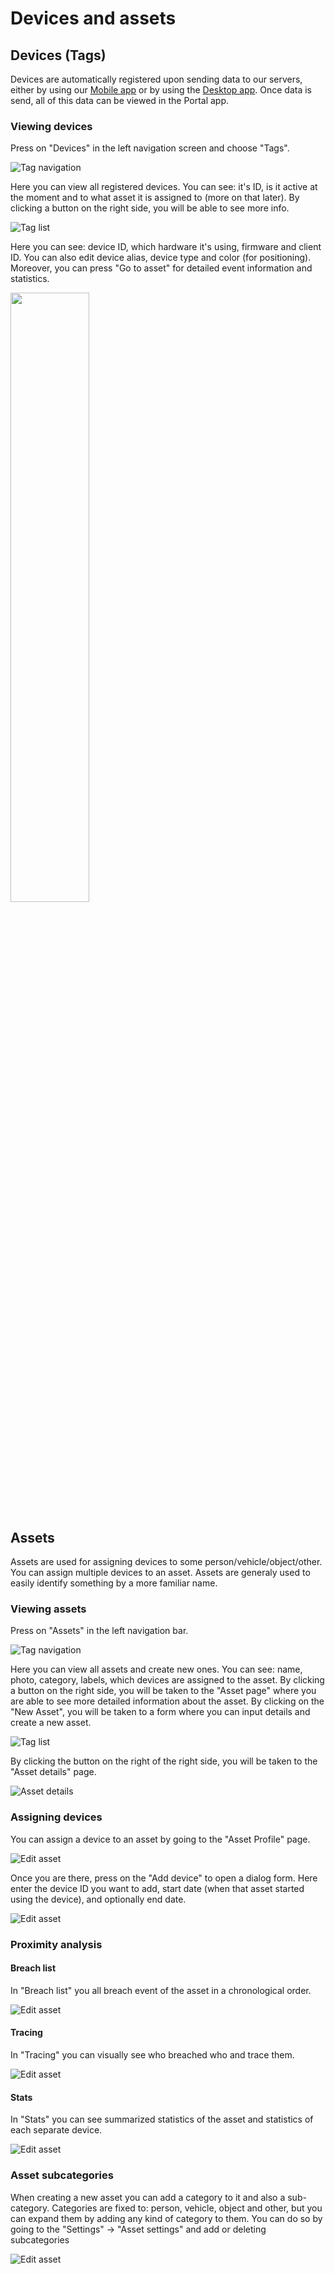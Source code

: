 # Devices and assets

## Devices (Tags)

Devices are automatically registered upon sending data to our servers, either by using our [Mobile app](/mobile) or by using the [Desktop app](/manager). Once data is send, all of this data can be viewed in the Portal app.

### Viewing devices

Press on "Devices" in the left navigation screen and choose "Tags".

![Tag navigation](./img/tags-menu-nav.jpg)

Here you can view all registered devices. You can see: it's ID, is it active at the moment and to what asset it is assigned to (more on that later). By clicking a button on the right side, you will be able to see more info.

![Tag list](./img/tag-list.jpg)

Here you can see: device ID, which hardware it's using, firmware and client ID. You can also edit device alias, device type and color (for positioning). Moreover, you can press "Go to asset" for detailed event information and statistics.

<img src="./img/edit-tag.jpg" width="50%" height="50%">

## Assets

Assets are used for assigning devices to some person/vehicle/object/other. You can assign multiple devices to an asset. Assets are generaly used to easily identify something by a more familiar name.

### Viewing assets

Press on "Assets" in the left navigation bar.

![Tag navigation](./img/asset-menu-nav.jpg)

Here you can view all assets and create new ones. You can see: name, photo, category, labels, which devices are assigned to the asset. By clicking a button on the right side, you will be taken to the "Asset page" where you are able to see more detailed information about the asset. By clicking on the "New Asset", you will be taken to a form where you can input details and create a new asset.

![Tag list](./img/asset-list.jpg)

By clicking the button on the right of the right side, you will be taken to the "Asset details" page.

![Asset details](./img/asset-page.jpg)

### Assigning devices

You can assign a device to an asset by going to the "Asset Profile" page.

![Edit asset](./img/edit-asset.jpg)

Once you are there, press on the "Add device" to open a dialog form. Here enter the device ID you want to add, start date (when that asset started using the device), and optionally end date.

![Edit asset](./img/add-device.jpg)

### Proximity analysis

#### Breach list

In "Breach list" you all breach event of the asset in a chronological order.

![Edit asset](./img/breach-list.jpg)

#### Tracing

In "Tracing" you can visually see who breached who and trace them.

![Edit asset](./img/tracing.jpg)

#### Stats

In "Stats" you can see summarized statistics of the asset and statistics of each separate device.

![Edit asset](./img/asset-stats.jpg)

### Asset subcategories

When creating a new asset you can add a category to it and also a sub-category. Categories are fixed to: person, vehicle, object and other, but you can expand them by adding any kind of category to them. You can do so by going to the "Settings" -> "Asset settings" and add or deleting subcategories

![Edit asset](./img/subcategories.jpg)
